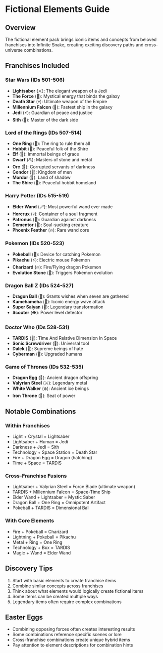 # Fictional Elements Guide

## Overview
The fictional element pack brings iconic items and concepts from beloved franchises into Infinite Snake, creating exciting discovery paths and cross-universe combinations.

## Franchises Included

### Star Wars (IDs 501-506)
- **Lightsaber** (⚔️): The elegant weapon of a Jedi
- **The Force** (🌌): Mystical energy that binds the galaxy
- **Death Star** (💀): Ultimate weapon of the Empire
- **Millennium Falcon** (🚀): Fastest ship in the galaxy
- **Jedi** (⚡): Guardian of peace and justice
- **Sith** (👹): Master of the dark side

### Lord of the Rings (IDs 507-514)
- **One Ring** (💍): The ring to rule them all
- **Hobbit** (🧙): Peaceful folk of the Shire
- **Elf** (🧝): Immortal beings of grace
- **Dwarf** (⛏️): Masters of stone and metal
- **Orc** (👺): Corrupted servants of darkness
- **Gondor** (🏰): Kingdom of men
- **Mordor** (🌋): Land of shadow
- **The Shire** (🏡): Peaceful hobbit homeland

### Harry Potter (IDs 515-519)
- **Elder Wand** (🪄): Most powerful wand ever made
- **Horcrux** (💀): Container of a soul fragment
- **Patronus** (🦌): Guardian against darkness
- **Dementor** (👻): Soul-sucking creature
- **Phoenix Feather** (🔥): Rare wand core

### Pokemon (IDs 520-523)
- **Pokeball** (🔴): Device for catching Pokemon
- **Pikachu** (⚡): Electric mouse Pokemon
- **Charizard** (🔥): Fire/Flying dragon Pokemon
- **Evolution Stone** (💎): Triggers Pokemon evolution

### Dragon Ball Z (IDs 524-527)
- **Dragon Ball** (🐉): Grants wishes when seven are gathered
- **Kamehameha** (🌊): Iconic energy wave attack
- **Super Saiyan** (💫): Legendary transformation
- **Scouter** (👁️): Power level detector

### Doctor Who (IDs 528-531)
- **TARDIS** (🚪): Time And Relative Dimension In Space
- **Sonic Screwdriver** (🔧): Universal tool
- **Dalek** (🤖): Supreme beings of hate
- **Cyberman** (🤖): Upgraded humans

### Game of Thrones (IDs 532-535)
- **Dragon Egg** (🥚): Ancient dragon offspring
- **Valyrian Steel** (⚔️): Legendary metal
- **White Walker** (❄️): Ancient ice beings
- **Iron Throne** (👑): Seat of power

## Notable Combinations

### Within Franchises
- Light + Crystal = Lightsaber
- Lightsaber + Human = Jedi
- Darkness + Jedi = Sith
- Technology + Space Station = Death Star
- Fire + Dragon Egg = Dragon (hatching)
- Time + Space = TARDIS

### Cross-Franchise Fusions
- Lightsaber + Valyrian Steel = Force Blade (ultimate weapon)
- TARDIS + Millennium Falcon = Space-Time Ship
- Elder Wand + Lightsaber = Mystic Saber
- Dragon Ball + One Ring = Omnipotent Artifact
- Pokeball + TARDIS = Dimensional Ball

### With Core Elements
- Fire + Pokeball = Charizard
- Lightning + Pokeball = Pikachu
- Metal + Ring = One Ring
- Technology + Box = TARDIS
- Magic + Wand = Elder Wand

## Discovery Tips
1. Start with basic elements to create franchise items
2. Combine similar concepts across franchises
3. Think about what elements would logically create fictional items
4. Some items can be created multiple ways
5. Legendary items often require complex combinations

## Easter Eggs
- Combining opposing forces often creates interesting results
- Some combinations reference specific scenes or lore
- Cross-franchise combinations create unique hybrid items
- Pay attention to element descriptions for combination hints